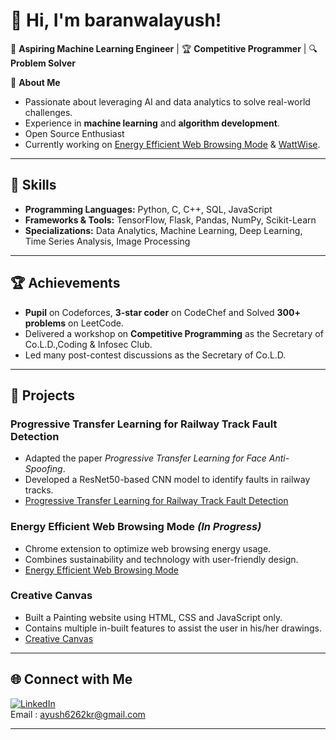 <!--
## Hi there 👋


**baranwalayush/baranwalayush** is a ✨ _special_ ✨ repository because its `README.md` (this file) appears on your GitHub profile.

Here are some ideas to get you started:

- 🔭 I’m currently working on ...
- 🌱 I’m currently learning ...
- 👯 I’m looking to collaborate on ...
- 🤔 I’m looking for help with ...
- 💬 Ask me about ...
- 📫 How to reach me: ...
- 😄 Pronouns: ...
- ⚡ Fun fact: ...
-->

# 👋 Hi, I'm baranwalayush!  

🎯 **Aspiring Machine Learning Engineer** | 🏆 **Competitive Programmer** | 🔍 **Problem Solver**

🌱 **About Me**  
- Passionate about leveraging AI and data analytics to solve real-world challenges.  
- Experience in **machine learning** and **algorithm development**.
- Open Source Enthusiast
- Currently working on [Energy Efficient Web Browsing Mode](https://github.com/baranwalayush/Energy-Efficient-Web-Browsing-Mode) & [WattWise](https://github.com/baranwalayush/WattWise).  

---

## 🚀 Skills  
- **Programming Languages:** Python, C, C++, SQL, JavaScript  
- **Frameworks & Tools:** TensorFlow, Flask, Pandas, NumPy, Scikit-Learn
- **Specializations:** Data Analytics, Machine Learning, Deep Learning, Time Series Analysis, Image Processing  

---

## 🏆 Achievements  
- **Pupil** on Codeforces, **3-star coder** on CodeChef and Solved **300+ problems** on LeetCode.  
- Delivered a workshop on **Competitive Programming** as the Secretary of Co.L.D.,Coding & Infosec Club.
- Led many post-contest discussions as the Secretary of Co.L.D. 

---

## 🔭 Projects  
### **Progressive Transfer Learning for Railway Track Fault Detection**  
- Adapted the paper *Progressive Transfer Learning for Face Anti-Spoofing*.  
- Developed a ResNet50-based CNN model to identify faults in railway tracks.
- [Progressive Transfer Learning for Railway Track Fault Detection](https://github.com/baranwalayush/Progressive-Transfer-Learning-for-Railway-Track-Fault-Detection)

### **Energy Efficient Web Browsing Mode** *(In Progress)*  
- Chrome extension to optimize web browsing energy usage.  
- Combines sustainability and technology with user-friendly design.
-  [Energy Efficient Web Browsing Mode](https://github.com/baranwalayush/Energy-Efficient-Web-Browsing-Mode)

### **Creative Canvas**
- Built a Painting website using HTML, CSS and JavaScript only.
- Contains multiple in-built features to assist the user in his/her drawings.
- [Creative Canvas](https://baranwalayush.github.io/Creative-Canvas/index.html)

---

## 🌐 Connect with Me  
[![LinkedIn](https://img.shields.io/badge/LinkedIn-Connect-blue?logo=linkedin)](https://linkedin.com/in/ayush-kumar-baranwal/)  
Email : ayush6262kr@gmail.com

---
<!--
## 📊 GitHub Stats  
![Ayush's GitHub Stats](https://github-readme-stats.vercel.app/api?username=baranwalayush&show_icons=true&theme=radical)  
![Top Languages](https://github-readme-stats.vercel.app/api/top-langs/?username=baranwalayush&layout=compact&theme=radical)  
-->

